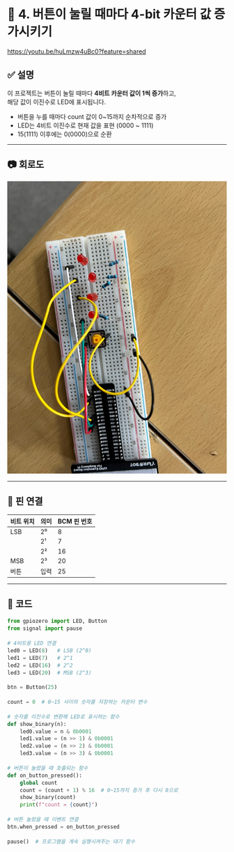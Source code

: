 # 🔴 4. 버튼이 눌릴 때마다 4-bit 카운터 값 증가시키기
https://youtu.be/huLmzw4uBc0?feature=shared

## ✅ 설명  
이 프로젝트는 버튼이 눌릴 때마다 **4비트 카운터 값이 1씩 증가**하고,  
해당 값이 이진수로 LED에 표시됩니다.

- 버튼을 누를 때마다 count 값이 0~15까지 순차적으로 증가
- LED는 4비트 이진수로 현재 값을 표현 (0000 ~ 1111)
- 15(1111) 이후에는 0(0000)으로 순환

---

## 📷 회로도  
![alt text](4bit.jpg)

---

## 🔌 핀 연결

| 비트 위치 | 의미 | BCM 핀 번호 |
|-----------|------|-------------|
| LSB       | 2⁰   | 8           |
|           | 2¹   | 7           |
|           | 2²   | 16          |
| MSB       | 2³   | 20          |
| 버튼      | 입력 | 25          |

---

## 🧠 코드

```python
from gpiozero import LED, Button
from signal import pause

# 4비트용 LED 연결
led0 = LED(8)   # LSB (2^0)
led1 = LED(7)   # 2^1
led2 = LED(16)  # 2^2
led3 = LED(20)  # MSB (2^3)

btn = Button(25)

count = 0  # 0~15 사이의 숫자를 저장하는 카운터 변수

# 숫자를 이진수로 변환해 LED로 표시하는 함수
def show_binary(n):
    led0.value = n & 0b0001
    led1.value = (n >> 1) & 0b0001
    led2.value = (n >> 2) & 0b0001
    led3.value = (n >> 3) & 0b0001

# 버튼이 눌렸을 때 호출되는 함수
def on_button_pressed():
    global count
    count = (count + 1) % 16  # 0~15까지 증가 후 다시 0으로
    show_binary(count)
    print(f"count = {count}")

# 버튼 눌렀을 때 이벤트 연결
btn.when_pressed = on_button_pressed

pause()  # 프로그램을 계속 실행시켜주는 대기 함수
